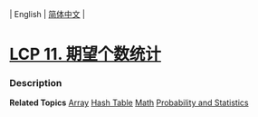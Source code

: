 | English | [简体中文](README.md) |

# [LCP 11. 期望个数统计](https://leetcode.cn/problems/qi-wang-ge-shu-tong-ji)
 ### Description

**Related Topics**  [Array](https://leetcode.cn/tag/array) [Hash Table](https://leetcode.cn/tag/hash-table) [Math](https://leetcode.cn/tag/math) [Probability and Statistics](https://leetcode.cn/tag/probability-and-statistics) 